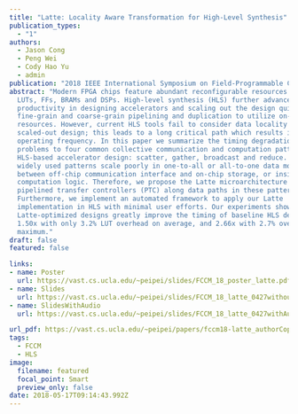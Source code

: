 ```yaml
---
title: "Latte: Locality Aware Transformation for High-Level Synthesis"
publication_types:
  - "1"
authors:
  - Jason Cong
  - Peng Wei
  - Cody Hao Yu
  - admin
publication: "2018 IEEE International Symposium on Field-Programmable Custom Computing Machines (FCCM'18), short paper acceptance ratio: 7/48 = 14.6%"
abstract: "Modern FPGA chips feature abundant reconfigurable resources such as
  LUTs, FFs, BRAMs and DSPs. High-level synthesis (HLS) further advances users
  productivity in designing accelerators and scaling out the design quickly via
  fine-grain and coarse-grain pipelining and duplication to utilize on-chip
  resources. However, current HLS tools fail to consider data locality in the
  scaled-out design; this leads to a long critical path which results in a low
  operating frequency. In this paper we summarize the timing degradation
  problems to four common collective communication and computation patterns in
  HLS-based accelerator design: scatter, gather, broadcast and reduce. These
  widely used patterns scale poorly in one-to-all or all-to-one data movements
  between off-chip communication interface and on-chip storage, or inside the
  computation logic. Therefore, we propose the Latte microarchitecture featuring
  pipelined transfer controllers (PTC) along data paths in these patterns.
  Furthermore, we implement an automated framework to apply our Latte
  implementation in HLS with minimal user efforts. Our experiments show that
  Latte-optimized designs greatly improve the timing of baseline HLS designs by
  1.50x with only 3.2% LUT overhead on average, and 2.66x with 2.7% overhead at
  maximum."
draft: false
featured: false

links:
- name: Poster
  url: https://vast.cs.ucla.edu/~peipei/slides/FCCM_18_poster_latte.pdf
- name: Slides
  url: https://vast.cs.ucla.edu/~peipei/slides/FCCM_18_latte_0427withoutAudioNew.pptx
- name: SlidesWithAudio
  url: https://vast.cs.ucla.edu/~peipei/slides/FCCM_18_latte_0427withAudioNew.pptx

url_pdf: https://vast.cs.ucla.edu/~peipei/papers/fccm18-latte_authorCopy.pdf
tags:
  - FCCM
  - HLS
image:
  filename: featured
  focal_point: Smart
  preview_only: false
date: 2018-05-17T09:14:43.992Z
---
```


